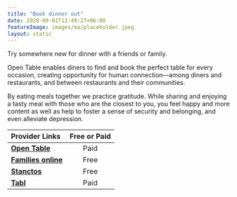```yaml
---
title: "Book dinner out"
date: 2020-09-01T12:49:27+06:00
featureImage: images/ma/placeholder.jpeg
layout: static
---
```


Try somewhere new for dinner with a friends or family.

Open Table enables diners to find and book the perfect table for every occasion, creating opportunity for human connection—among diners and restaurants, and between restaurants and their communities.

By eating meals together we practice gratitude. While sharing and enjoying a tasty meal with those who are the closest to you, you feel happy and more content as well as help to foster a sense of security and belonging, and even alleviate depression.

| Provider Links      | Free or Paid  |  
| :-----------          | :--------------:      |  
| [**Open Table**](https://www.opentable.co.uk/about/?lang=en) | Paid | 
| [**Families online**](https://www.familiesonline.co.uk/local-eating-out) | Free | 
| [**Stanctos**](https://www.stancatos.com/family-bonding-and-eating-out/) | Free | 
| [**Tabl**](https://tabl.com/) | Paid | 
  

<br/><br/>






